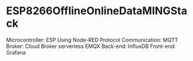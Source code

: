 # ESP8266OfflineOnlineDataMINGStack
Microcontroller: ESP
Using Node-RED
Protocol Communication: MQTT
Broker: Cloud Broker serverless EMQX
Back-end: InfluxDB
Front-end: Grafana

